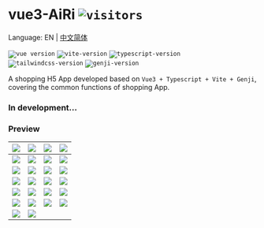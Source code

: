 # vue3-AiRi  <code>![visitors](https://visitor-badge.glitch.me/badge?page_id=xieyezi.vue3-shopping-airi)</code>


Language: EN | [中文简体](README-CN.md)


<code>![vue version](https://img.shields.io/badge/vue-3.x-%238B5CF6)</code>
<code>![vite-version](https://img.shields.io/badge/vite-2.x-%238B5CF6)</code>
<code>![typescript-version](https://img.shields.io/badge/typescript-4.x-%238B5CF6)</code>
<code>![tailwindcss-version](https://img.shields.io/badge/tailwindcss-%202.x-%238B5CF6)</code>
<code>![genji-version](https://img.shields.io/badge/genji-%201.x-%238B5CF6)</code>

A shopping H5 App developed based on `Vue3 + Typescript + Vite + Genji`, covering the common functions of shopping App.

### In development...

### Preview


| ![](./screenshot/Screenshot_1.png)  | ![](./screenshot/Screenshot_2.png)  | ![](./screenshot/Screenshot_3.png)  | ![](./screenshot/Screenshot_4.png)  |
| :---------------------------------: | :---------------------------------: | :---------------------------------: | :---------------------------------: |
| ![](./screenshot/Screenshot_5.png)  | ![](./screenshot/Screenshot_6.png)  | ![](./screenshot/Screenshot_7.png)  | ![](./screenshot/Screenshot_8.png)  |
| ![](./screenshot/Screenshot_9.png)  | ![](./screenshot/Screenshot_10.png) | ![](./screenshot/Screenshot_11.png) | ![](./screenshot/Screenshot_12.png) |
| ![](./screenshot/Screenshot_13.png) | ![](./screenshot/Screenshot_14.png) | ![](./screenshot/Screenshot_17.png) | ![](./screenshot/Screenshot_18.png) |
| ![](./screenshot/Screenshot_15.png) | ![](./screenshot/Screenshot_19.png) | ![](./screenshot/Screenshot_20.png) | ![](./screenshot/Screenshot_21.png) |
| ![](./screenshot/Screenshot_22.jpg) | ![](./screenshot/Screenshot_23.jpg) | ![](./screenshot/Screenshot_24.jpg) | ![](./screenshot/Screenshot_25.jpg) |
| ![](./screenshot/Screenshot_26.jpg) | ![](./screenshot/Screenshot_27.jpg) |                                     |                                     |
